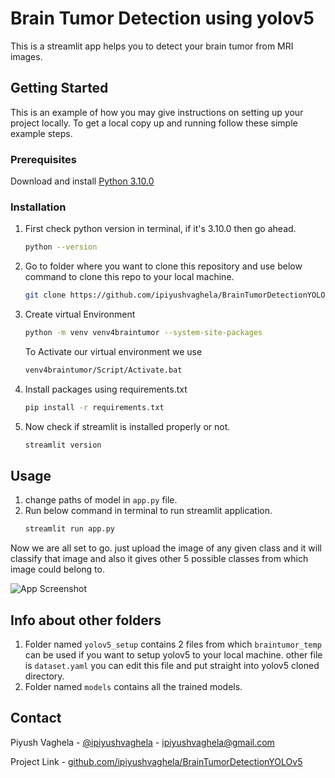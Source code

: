 # Brain Tumor Detection using yolov5

This is a streamlit app helps you to detect your brain tumor from MRI images.

## Getting Started

This is an example of how you may give instructions on setting up your project locally.
To get a local copy up and running follow these simple example steps.

### Prerequisites

Download and install [Python 3.10.0](https://www.python.org/ftp/python/3.10.0/python-3.10.0-amd64.exe)

### Installation

1. First check python version in terminal, if it's 3.10.0 then go ahead.
   ```sh
   python --version 
   ```

2. Go to folder where you want to clone this repository and use below command to clone this repo to your local machine.
   ```sh
   git clone https://github.com/ipiyushvaghela/BrainTumorDetectionYOLOv5.git
   ```
3. Create virtual Environment 
   ```sh
   python -m venv venv4braintumor --system-site-packages
   ```

   To Activate our virtual environment we use 
   ```sh
   venv4braintumor/Script/Activate.bat
   ```
4. Install packages using requirements.txt
   ```sh
   pip install -r requirements.txt
   ```
4. Now check if streamlit is installed properly or not.
   ```sh
   streamlit version
   ```

## Usage

1. change paths of model in `app.py` file.
2. Run below command in terminal to run streamlit application. 
   ```sh
   streamlit run app.py
   ```
Now we are all set to go. just upload the image of any given class and it will classify that image and also it gives other 5 possible classes from which image could belong to.


![App Screenshot](https://github.com/ipiyushvaghela/static/blob/main/braintumor.png?raw=true)


## Info about other folders
1. Folder named `yolov5_setup` contains 2 files from which `braintumor_temp` can be used if you want to setup yolov5 to your local machine. other file is `dataset.yaml` you can edit this file and put straight into yolov5 cloned directory.
2. Folder named `models` contains all the trained models.



## Contact

Piyush Vaghela - [@ipiyushvaghela](https://twitter.com/ipiyushvaghela) - ipiyushvaghela@gmail.com

Project Link -  [github.com/ipiyushvaghela/BrainTumorDetectionYOLOv5](https://github.com/ipiyushvaghela/BrainTumorDetectionYOLOv5.git)
